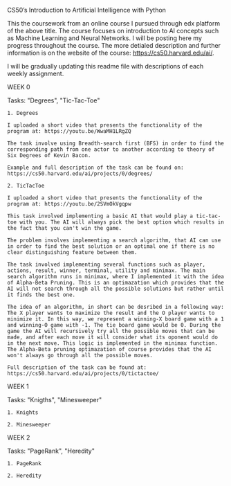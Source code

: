 CS50’s
Introduction to Artificial Intelligence with Python


This the coursework from an online course I pursued through edx platform of the above title. The course focuses on introduction to AI concepts such as Machine Learning and Neural Networks. I will be posting here my progress throughout the course. The more detialed description and further information is on the website of the course: https://cs50.harvard.edu/ai/.

I will be gradually updating this readme file with descriptions of each weekly assignment.

WEEK 0

Tasks: "Degrees", "Tic-Tac-Toe"
    
    1. Degrees

    I uploaded a short video that presents the functionality of the program at: https://youtu.be/WwaMH1LRgZQ
    
    The task involve using Breadth-search first (BFS) in order to find the corresponding path from one actor to another according to theory of Six Degrees of Kevin Bacon. 

    Example and full description of the task can be found on: https://cs50.harvard.edu/ai/projects/0/degrees/

    2. TicTacToe

    I uploaded a short video that presents the functionality of the program at: https://youtu.be/2SVmOkVgqpw
    
    This task involved implementing a basic AI that would play a tic-tac-toe with you. The AI will always pick the best option which results in the fact that you can't win the game. 

    The problem involves implementing a search algorithm, that AI can use in order to find the best solution or an optimal one if there is no clear distinguishing feature between them. 

    The task involved implementing several functions such as player, actions, result, winner, terminal, utility and minimax. The main search algorithm runs in minimax, where I implemented it with the idea of Alpha-Beta Pruning. This is an optimazation which provides that the AI will not search through all the possible solutions but rather until it finds the best one. 

    The idea of an algorithm, in short can be desribed in a following way: The X player wants to maximize the result and the O player wants to minimize it. In this way, we represent a winning-X board game with a 1 and winning-O game with -1. The tie board game would be 0. During the game the AI will recursively try all the possible moves that can be made, and after each move it will consider what its oponent would do in the next move. This logic is implemented in the minimax function. The Alpha-Beta pruning optimazation of course provides that the AI won't always go through all the possible moves. 

    Full description of the task can be found at: https://cs50.harvard.edu/ai/projects/0/tictactoe/
    
WEEK 1

Tasks: "Knigths", "Minesweeper"

    1. Knights

    2. Minesweeper

WEEK 2

Tasks: "PageRank", "Heredity"

    1. PageRank

    2. Heredity